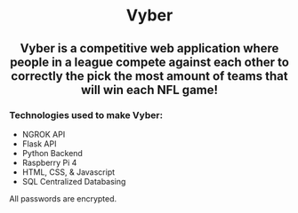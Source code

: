 <h1 align="center">
  Vyber
</h1>

<h2 align="center">
  Vyber is a competitive web application where people in a league compete against each other to correctly the pick the most amount of teams that will win each NFL game!
</h2>

<h3>
  Technologies used to make Vyber:
</h3>

<ul>
  <li>NGROK API</li>
  <li>Flask API</li>
  <li>Python Backend</li>
  <li>Raspberry Pi 4</li>
  <li>HTML, CSS, & Javascript</li>
  <li>SQL Centralized Databasing</li>
</ul>

<p>All passwords are encrypted.</p>
